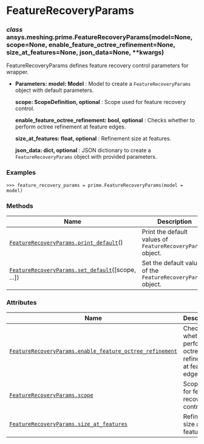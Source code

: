 # FeatureRecoveryParams



### *class* ansys.meshing.prime.FeatureRecoveryParams(model=None, scope=None, enable_feature_octree_refinement=None, size_at_features=None, json_data=None, \*\*kwargs)

FeatureRecoveryParams defines feature recovery control parameters for wrapper.

* **Parameters:**
  **model: Model**
  : Model to create a `FeatureRecoveryParams` object with default parameters.

  **scope: ScopeDefinition, optional**
  : Scope used for feature recovery control.

  **enable_feature_octree_refinement: bool, optional**
  : Checks whether to perform octree refinement at feature edges.

  **size_at_features: float, optional**
  : Refinement size at features.

  **json_data: dict, optional**
  : JSON dictionary to create a `FeatureRecoveryParams` object with provided parameters.

### Examples

```pycon
>>> feature_recovery_params = prime.FeatureRecoveryParams(model = model)
```

<!-- !! processed by numpydoc !! -->

### Methods

| Name | Description |
|---------------------------------------------------------------------------------------------------------------------------------------------------------------------|---------------------------------------------------------------|
| [`FeatureRecoveryParams.print_default`](ansys.meshing.prime.FeatureRecoveryParams.print_default.md#ansys.meshing.prime.FeatureRecoveryParams.print_default)()       | Print the default values of `FeatureRecoveryParams` object.   |
| [`FeatureRecoveryParams.set_default`](ansys.meshing.prime.FeatureRecoveryParams.set_default.md#ansys.meshing.prime.FeatureRecoveryParams.set_default)([scope, ...]) | Set the default values of the `FeatureRecoveryParams` object. |

### Attributes

| Name | Description |
|------------------------------------------------------------------------------------------------------------------------------------------------------------------------------------------------------------------------|-----------------------------------------------------------------|
| [`FeatureRecoveryParams.enable_feature_octree_refinement`](ansys.meshing.prime.FeatureRecoveryParams.enable_feature_octree_refinement.md#ansys.meshing.prime.FeatureRecoveryParams.enable_feature_octree_refinement)   | Checks whether to perform octree refinement at feature edges.   |
| [`FeatureRecoveryParams.scope`](ansys.meshing.prime.FeatureRecoveryParams.scope.md#ansys.meshing.prime.FeatureRecoveryParams.scope)                                                                                    | Scope used for feature recovery control.                        |
| [`FeatureRecoveryParams.size_at_features`](ansys.meshing.prime.FeatureRecoveryParams.size_at_features.md#ansys.meshing.prime.FeatureRecoveryParams.size_at_features)                                                   | Refinement size at features.                                    |

